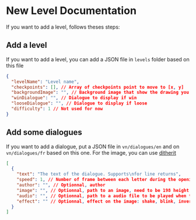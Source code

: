 # New Level Documentation
If you want to add a level, follows theses steps:

## Add a level
If you want to add a level, you can add a JSON file in `levels` folder based on this file
```JSON
{
  "levelName": "Level name",
  "checkpoints": [], // Array of checkpoints point to move to [x, y]
  "backgroundImage": "", // Background image that show the drawing you have to draw
  "winDialogue": "", // Dialogue to display if win
  "looseDialogue": "", // Dialogue to display if loose
  "difficulty": 1 // Not used for now
}
```

## Add some dialogues
If you want to add a dialogue, put a JSON file in `vn/dialogues/en` and on `vn/dialogues/fr` based on this one.
For the image, you can use [ditherit](https://ditherit.com/)
```JSON
[
  {
    "text": "The text of the dialogue. Supports\nfor line returns", 
    "speed": 1, // Number of frame between each letter during the opening animation
    "author": "", // Optionnal, author
    "image": "", // Optionnal, path to an image, need to be 198 height
    "audio": "", // Optionnal, path to a audio file to be played when the dialog is showed
    "effect": "" // Optionnal, effect on the image: shake, blink, invert
  }
]

```